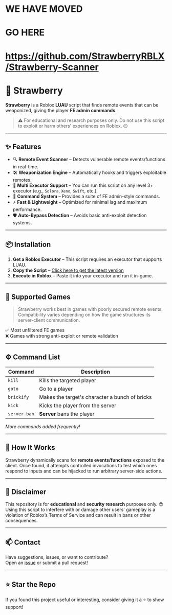 # WE HAVE MOVED
# GO HERE
# https://github.com/StrawberryRBLX/Strawberry-Scanner

# 🍓 Strawberry

**Strawberry** is a Roblox **LUAU** script that finds remote events that can be weaponized, giving the player **FE admin commands**.

> ⚠️ For educational and research purposes only. Do not use this script to exploit or harm others' experiences on Roblox. 😉

---

## ✨ Features

- 🔍 **Remote Event Scanner** – Detects vulnerable remote events/functions in real-time.
- 🛠️ **Weaponization Engine** – Automatically hooks and triggers exploitable remotes.
- 📜 **Multi Executor Support** – You can run this script on any level 3+ executor (e.g., `Solora`, `Xeno`, `Swift`, etc.).
- 🧠 **Command System** – Provides a suite of FE admin-style commands.
- ⚡ **Fast & Lightweight** – Optimized for minimal lag and maximum performance.
- 🛡️ **Auto-Bypass Detection** – Avoids basic anti-exploit detection systems.

---

## 📦 Installation

1. **Get a Roblox Executor** – This script requires an executor that supports LUAU.
2. **Copy the Script** – [Click here to get the latest version](https://raw.githubusercontent.com/C-Dr1ve/Strawberry/refs/heads/main/Current_Version.lua)
3. **Execute in Roblox** – Paste it into your executor and run it in-game.

---

## 🧪 Supported Games

> Strawberry works best in games with poorly secured remote events.  
> Compatibility varies depending on how the game structures its server-client communication.

✅ Most unfiltered FE games  
❌ Games with strong anti-exploit or remote validation

---

## ⚙️ Command List

| Command    | Description              |
|------------|--------------------------|
| `kill`    | Kills the targeted player|
| `goto`   | Go to a player   |
| `brickify`  | Makes the target's character a bunch of bricks|
| `kick`   | Kicks the player from the server|
| `server ban`   | **Server** bans the player        |

*More commands added frequently!*

---

## 🧠 How It Works

Strawberry dynamically scans for **remote events/functions** exposed to the client. Once found, it attempts controlled invocations to test which ones respond to inputs and can be hijacked to run arbitrary server-side actions.

---

## 🚧 Disclaimer

This repository is for **educational** and **security research** purposes only.  😉
Using this script to interfere with or damage other users' gameplay is a violation of Roblox’s Terms of Service and can result in bans or other consequences.

---

## 📫 Contact

Have suggestions, issues, or want to contribute?  
Open an [issue](https://www.discord.com/users/1244738630270980177) or submit a pull request!

---

## ⭐ Star the Repo

If you found this project useful or interesting, consider giving it a ⭐️ to show support!

